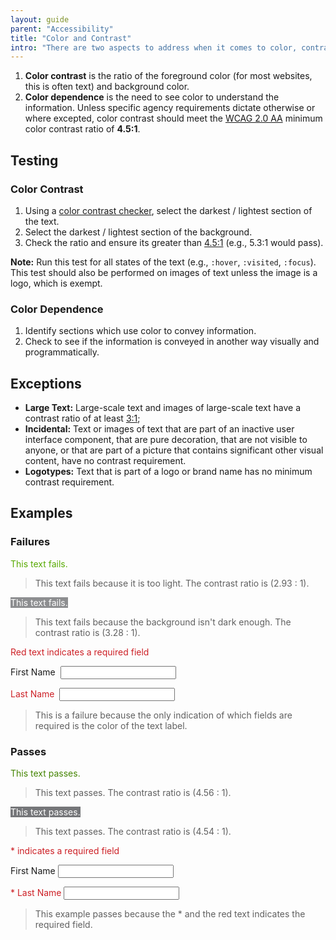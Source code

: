 ```yaml
---
layout: guide
parent: "Accessibility"
title: "Color and Contrast"
intro: "There are two aspects to address when it comes to color, contrast, and color dependence."
---
```


1. <strong>Color contrast</strong> is the ratio of the foreground color (for most websites, this is often text) and background color.
1. <strong>Color dependence</strong> is the need to see color to understand the information. Unless specific agency requirements dictate otherwise or where excepted, color contrast should meet the [WCAG 2.0 AA](https://www.w3.org/WAI/WCAG20/quickref/#visual-audio-contrast-contrast) minimum color contrast ratio of **4.5:1**.

## Testing

### Color Contrast

1. Using a [color contrast checker](http://www.paciellogroup.com/resources/contrastanalyser/), select the darkest / lightest section of the text.
1. Select the darkest / lightest section of the background.
1. Check the ratio and ensure its greater than [4.5:1][WCAG 2.0 AA] (e.g., 5.3:1 would pass).

<strong>Note:</strong> Run this test for all states of the text (e.g., `:hover`, `:visited`, `:focus`). This test should also be performed on images of text unless the image is a logo, which is exempt.

### Color Dependence

1. Identify sections which use color to convey information.
1. Check to see if the information is conveyed in another way visually and programmatically.

## Exceptions

* <strong>Large Text:</strong> Large-scale text and images of large-scale text have a contrast ratio of at least <a href="https://www.w3.org/WAI/WCAG20/quickref/#visual-audio-contrast-contrast">3:1</a>;
* <strong>Incidental:</strong> Text or images of text that are part of an inactive user interface component, that are pure decoration, that are not visible to anyone, or that are part of a picture that contains significant other visual content, have no contrast requirement.
* <strong>Logotypes:</strong> Text that is part of a logo or brand name has no minimum contrast requirement.

## Examples

### Failures

<div class="ds-preview">
  <span style = "color:#58AA02">This text fails. </span>
</div>

> This text fails because it is too light. The contrast ratio is (2.93 : 1).

<div class="ds-preview">
  <span style = "color:#FFFFFF; background:#8D8E90">This text fails.</span>
</div>

> This text fails because the background isn't dark enough. The contrast ratio is (3.28 : 1).

<div class="ds-preview">
  <p style="color:#cd2026;">Red text indicates a required field</p>
  <p>
    <label for="name">First Name&nbsp;</label>
    <input type="text" id="name">
  </p>
  <p>
    <label for="lname" style="color:#cd2026">Last Name&nbsp;</label>
    <input type="text" id="lname">
  </p>
</div>

> This is a failure because the only indication of which fields are required is the color of the text label.

### Passes

<div class="ds-preview">
  <span style="color:#458503">This text passes. </span>
</div>

> This text passes. The contrast ratio is (4.56 : 1).

<div class="ds-preview">
  <span style="color:#FFFFFF; background:#757679">This text passes.</span>
</div>

> This text passes. The contrast ratio is (4.54 : 1).

<div class="ds-preview">
  <p style="color:#cd2026;">* indicates a required field</p>
  <p>
    <label for="name-8674f67">First Name</label>
    <input type="text" id="name-8674f67">
  </p>
  <p>
    <label for="lname-2345" style="color:#cd2026">* Last Name</label>
    <input type="text" id="lname-2345">
  </p>
</div>

> This example passes because the * and the red text indicates the required field.

[WCAG 2.0 AA]: https://www.w3.org/WAI/WCAG20/quickref/#visual-audio-contrast-contrast
